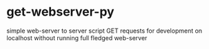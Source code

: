 get-webserver-py
================

simple web-server to server script GET requests for development on localhost without running full fledged web-server 